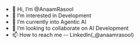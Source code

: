 - 👋 Hi, I’m @AnaamRasool
- 👀 I’m interested in Development
- 🌱 I’m currently into Agentic AI
- 💞️ I’m looking to collaborate on AI Development
- 📫 How to reach me -- LinkedIn(_@anaamrasool)

<!---
AnaamRasool/AnaamRasool is a special repository because its `README.md`is about my GitHub profile.
--->
